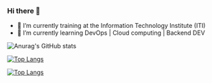 ### Hi there 👋

- 🔭 I’m currently training at the Information Technology Institute (ITI)
- 🌱 I’m currently learning DevOps | Cloud computing | Backend DEV 

![Anurag's GitHub stats](https://github-readme-stats.vercel.app/api?username=MahaElomey&show_icons=true&theme=omni)


[![Top Langs](https://github-readme-stats.vercel.app/api/top-langs/?username=MahaElomey&layout=radical)](https://github.com/anuraghazra/github-readme-stats)


[![Top Langs](https://github-readme-stats.vercel.app/api/top-langs/?username=MahaElomey&langs_count=20#gh-dark-mode-only)](https://github.com/anuraghazra/github-readme-stats)


